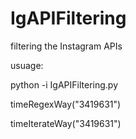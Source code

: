 IgAPIFiltering
==============

filtering the Instagram APIs

usuage:

python -i IgAPIFiltering.py

timeRegexWay("3419631")

timeIterateWay("3419631")
